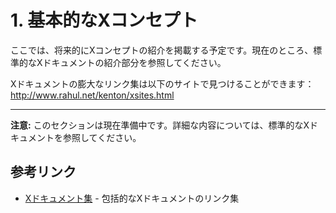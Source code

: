 # 1. 基本的なXコンセプト

ここでは、将来的にXコンセプトの紹介を掲載する予定です。現在のところ、標準的なXドキュメントの紹介部分を参照してください。

Xドキュメントの膨大なリンク集は以下のサイトで見つけることができます：
http://www.rahul.net/kenton/xsites.html

---

**注意:** このセクションは現在準備中です。詳細な内容については、標準的なXドキュメントを参照してください。

## 参考リンク

- [Xドキュメント集](http://www.rahul.net/kenton/xsites.html) - 包括的なXドキュメントのリンク集